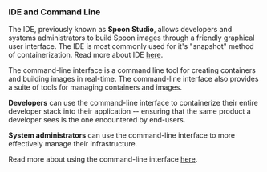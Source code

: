 ### IDE and Command Line

The IDE, previously known as **Spoon Studio**, allows developers and systems administrators to build Spoon images through a friendly graphical user interface. The IDE is most commonly used for it's "snapshot" method of containerization. Read more about IDE [here](/docs/reference#ide).

The command-line interface is a command line tool for creating containers and building images in real-time. The command-line interface also provides a suite of tools for managing containers and images.

**Developers** can use the command-line interface to containerize their entire developer stack into their application -- ensuring that the same product a developer sees is the one encountered by end-users.

**System administrators** can use the command-line interface to more effectively manage their infrastructure.

Read more about using the command-line interface [here](/docs/reference#CommandLine).